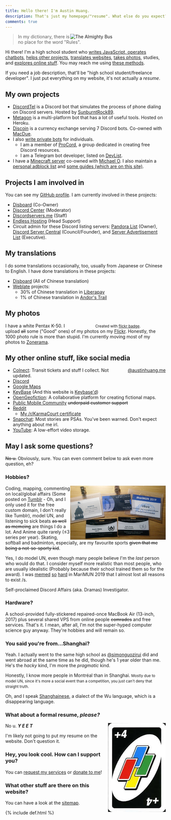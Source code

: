 ```yaml
---
title: Hello there! I'm Austin Huang.
description: That's just my homepage/"resume". What else do you expect?
comments: true
---
```


<img src="https://cdn.discordapp.com/avatars/207484517898780672/8844ad82df396e034f397156ecf29b7f.jpg?size=1024" alt="The Almighty Bus" align="right" width="300"/>

<blockquote>
In my dictionary, there is no place for the word "Rules".
</blockquote>

Hi there! I'm a high school student who [writes JavaScript, operates chatbots](#my-coding-projects), [helps other projects](#projects-i-am-involved-in), [translates websites](#my-translations), [takes photos](#my-photos), studies, and [explores online stuff](#my-other-online-stuff). You may reach me using [these methods](./contact).

If you need a job description, that'll be "high school student/freelance developer". I just put everything on my website, it's not actually a *resume*.

## My own projects
* [DiscordTel](https://discordtel.austinhuang.me) is a Discord bot that simulates the process of phone dialing on Discord servers. Hosted by [SunburntRock89](https://github.com/SunburntRock89).
* [Metagon](https://metagon.austinhuang.me) is a multi-platform bot that has a lot of useful tools. Hosted on Heroku.
* [Discoin](http://discoin.gitbooks.io/docs) is a currency exchange serving 7 Discord bots. Co-owned with [MacDue](https://github.com/MacDue).
* I also [write private bots](/services) for individuals.
  * I am a member of [ProCord](https://discord.gg/auHudND), a group dedicated in creating free Discord resources.
  * I am a Telegram bot developer, listed on [DevList](http://t.me/devlist).
* I have a [Minecraft server](./minecraft) co-owned with [Michael O](https://michaelo.online). I also maintain a [personal adblock list](/0131-block-list) and [some guides (which are on this site)](./sitemap).

## Projects I am involved in
You can see my [GitHub profile](http://github.com/austinhuang0131). I am currently involved in these projects:

* [Disboard](http://disboard.org/) (Co-Owner)
* [Discord Center](http://discord.center) (Moderator)
* [Discordservers.me](https://discordservers.me/) (Staff)
* [Endless Hosting](http://theendlessweb.com) (Head Support)
* Circuit admin for these Discord listing servers: [Pandora List](https://discord.gg/mU9ezQ2) (Owner), [Discord Server Central](http://discord.gg/PrzjCjG) (Council/Founder), and [Server Advertisement List](http://discord.gg/Gb9gjd3) (Executive).

## My translations
I do some translations occasionally, too, usually from Japanese or Chinese to English. I have done translations in these projects:

* [Disboard](http://disboard.org/) (All of Chinese translation)
* [Weblate](https://hosted.weblate.org/user/austinhuang0131/) projects:
  * 30% of Chinese translation in [Liberapay](https://liberapay.com/)
  * 1% of Chinese translation in [Andor's Trail](https://andorstrail.com/)
  
## My photos

<style type="text/css"> 
.flickr_badge_image {margin:0px;display:inline;}
.flickr_badge_image img {border: 0px solid #BADA55 !important; padding:0px; margin:0px;}
.flickr_badge_image a:after {content: none !important;}
#flickr_badge_wrapper {width:300px;text-align:left;float:right;}
</style><div id="flickr_badge_wrapper"><script type="text/javascript" src="https://www.flickr.com/badge_code_v2.gne?count=8&display=random&size=s&layout=x&source=user&user=136075370@N04"></script><center><small>Created with <a href="http://www.flickrbadge.com">flickr badge</a>.</small></center></div>

I have a white Pentax K-50. I upload ~~all~~ some ("Good" ones) of my photos on my [Flickr](https://flic.kr/austin0131). Honestly, the 1000 photo rule is more than stupid. I'm currently moving most of my photos to [Zonerama](https://austinhuang0131.zonerama.com).

## My other online stuff, like social media
<div style="float:right;" width="300">
<a href="https://instawidget.net/v/user/austinhuang.me" id="link-bf2840a06c81ff33630a7ecce88048809f1bda7467050b99dace8eac2c5c6c60">@austinhuang.me</a>
<script src="https://instawidget.net/js/instawidget.js?u=bf2840a06c81ff33630a7ecce88048809f1bda7467050b99dace8eac2c5c6c60&width=300px"></script>
</div>

* [Colnect](https://colnect.com/en/collectors/collector/Austin-Huang): Transit tickets and stuff I collect. Not updated.
* [Discord](https://discord.gg/8uFr3J3)
* [Google Maps](https://www.google.com/maps/contrib/112274999802772649668/reviews)
* [KeyBase](https://keybase.io/austinhuang) (And this website is [Keybase'd](/keybase.txt))
* [OpenGeofiction](http://opengeofiction.net/user/austinhuang/history): A collaborative platform for creating fictional maps.
* [Public Mobile Community](https://productioncommunity.publicmobile.ca/t5/user/viewprofilepage/user-id/52430) ~~underpaid customer support~~
* [Reddit](http://reddit.com/u/austinhuang)
  * [My /r/KarmaCourt certificate](https://i.imgur.com/dJCyzex.jpg)
* [Snapchat](http://www.snapchat.com/add/austin0131mtl): Most stories are PSAs. You've been warned. Don't expect anything about me irl.
* [YouTube](https://www.youtube.com/channel/UCLichN-05sKVoBzDOOCLGcA): A low-effort video storage.

## May I ask some questions?
~~No u.~~ Obviously, sure. You can even comment below to ask even more question, eh?

### Hobbies?
<img src="./assets/model_un.jpg" alt="Name tags of attended MUN conferences" align="right" width="300"/>

Coding, mapping, commenting on local/global affairs (Some posted on [Tumblr](https://blog.austinhuang.me) - Oh, and I only used it for the free custom domain, I don't really like Tumblr), model UN, and listening to sick beats ~~as well as memeing~~ are things I do a lot. And Anime quite rarely (≤3 series per year). Skating, softball and badminton, especially, are my favourite sports ~~given that me being a not-so-sporty kid~~.

Yes, I do model UN, even though many people believe I'm the *last* person who would do that. I consider myself more realistic than most people, who are usually idealistic (Probably because their school trained them so for the award). I was [memed](https://twitter.com/AJ_MARI2019/status/1094277224344289288) [so](https://twitter.com/NYT_MARI2019/status/1094372271404302336) [hard](https://twitter.com/LP_MARI2019/status/1094363232091979776) in MariMUN 2019 that I almost lost all reasons to exist /s.

Self-proclaimed Discord Affairs (aka. Dramas) Investigator.

### Hardware?
A school-provided fully-stickered repaired-once MacBook Air (13-inch, 2017) plus several shared VPS from online people ~~comrades~~ and free services. That's it. I mean, after all, I'm not the super-hyped computer science guy anyway. They're hobbies and will remain so.

### You said you're from...Shanghai?
Yeah. I actually went to the same high school as [@simonguozirui](https://simonguo.tech/) did and went abroad at the same time as he did, though he's 1 year older than me. He's the *hacky* kind, I'm more the *pragmatic* kind.

Honestly, I know more people in Montréal than in Shanghai. <small>Mostly due to model UN, since it's more a social event than a competition, you just can't deny that straight truth.</small>

Oh, and I speak [Shanghainese](https://en.wikipedia.org/wiki/Shanghainese), a dialect of the Wu language, which is a disappearing language.

### What about a formal resume, *please?*
<img src="./assets/uno4.jpeg" alt="+4" align="right"/>

No u. ***Y E E T***

I'm likely not going to put my resume on the website. Don't question it.

### Hey, you look cool. How can I support you?
You can [request my services](/services) or [donate to me](/donate)!

### What other stuff are there on this website?
You can have a look at the [sitemap](/sitemap).

{% include def.html %}
